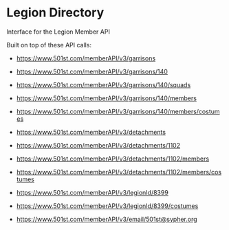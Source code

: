 # Legion Directory
Interface for the Legion Member API

Built on top of these API calls:

* https://www.501st.com/memberAPI/v3/garrisons
* https://www.501st.com/memberAPI/v3/garrisons/140
* https://www.501st.com/memberAPI/v3/garrisons/140/squads
* https://www.501st.com/memberAPI/v3/garrisons/140/members
* https://www.501st.com/memberAPI/v3/garrisons/140/members/costumes

* https://www.501st.com/memberAPI/v3/detachments
* https://www.501st.com/memberAPI/v3/detachments/1102
* https://www.501st.com/memberAPI/v3/detachments/1102/members
* https://www.501st.com/memberAPI/v3/detachments/1102/members/costumes

* https://www.501st.com/memberAPI/v3/legionId/8399
* https://www.501st.com/memberAPI/v3/legionId/8399/costumes
* https://www.501st.com/memberAPI/v3/email/501st@sypher.org
